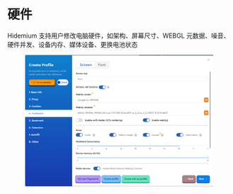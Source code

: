 # 硬件

Hidemium 支持用户修改电脑硬件，如架构、屏幕尺寸、WEBGL 元数据、噪音、硬件并发、设备内存、媒体设备、更换电池状态

<figure><img src="../.gitbook/assets/image (2) (1) (1).png" alt=""><figcaption></figcaption></figure>

